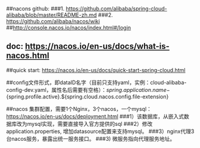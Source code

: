 ##nacons github: 
###1. https://github.com/alibaba/spring-cloud-alibaba/blob/master/README-zh.md
###2. https://github.com/alibaba/nacos/wiki
##http://console.nacos.io/nacos/index.html#/login

## doc: https://nacos.io/en-us/docs/what-is-nacos.html

##quick start: https://nacos.io/en-us/docs/quick-start-spring-cloud.html

##config文件形式，即dataID名字（目前只支持yaml，实例：cloud-alibaba-config-dev.yaml，属性名后需要有空格）：${spring.application.name}-${spring.profile.active}.${spring.cloud.nacos.config.file-extension}

##nacos 集群配置，需要1个Nginx，3个nacos，一个mysql：https://nacos.io/en-us/docs/deployment.html
###1）该数据库，从嵌入式数据库改为mysql实现，需要直接导入官方提供的sql
###2）修改application.properties, 增加datasource配置来支持mysql。
###3）nginx代理3台nacos服务，暴露出统一服务接口。
###3) 微服务指向代理服务地址。